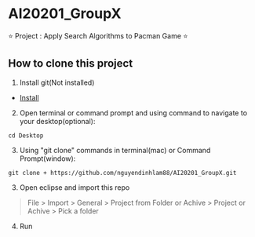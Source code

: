 # AI20201_GroupX
⭐ Project  : Apply Search Algorithms to Pacman Game ⭐

## How to clone this project

1. Install git(Not installed)

- [Install](https://git-scm.com/book/en/v2/Getting-Started-Installing-Git)

2. Open terminal or command prompt and using command to navigate to your desktop(optional):

```
cd Desktop
```

3. Using "git clone" commands in terminal(mac) or Command Prompt(window):

```
git clone + https://github.com/nguyendinhlam88/AI20201_GroupX.git
``` 
3. Open eclipse and import this repo

> File \> Import \> General \> Project from Folder or Achive \> Project or Achive \> Pick a folder

4. Run

